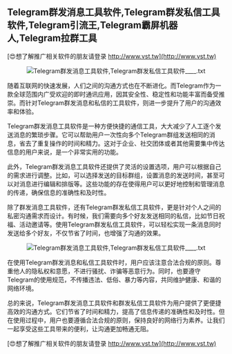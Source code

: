 ## **Telegram群发消息工具软件,Telegram群发私信工具软件,Telegram引流王,Telegram霸屏机器人,Telegram拉群工具**

[😍想了解推广相关软件的朋友请登录 http://www.vst.tw](http://www.vst.tw)

 <center><img src="https://vst.tw/MP4/tuiguang/png/7.png" alt="Telegram群发消息工具软件,Telegram群发私信工具软件____.txt"></center>

随着互联网的快速发展，人们之间的沟通方式也在不断进化。而Telegram作为一款全球范围内广受欢迎的即时通讯应用，因其安全性、稳定性和功能丰富而备受推崇。而针对Telegram群发消息和私信的工具软件，则进一步提升了用户的沟通效率和体验。

Telegram群发消息工具软件是一种方便快捷的通信工具，大大减少了人工逐个发送消息的繁琐步骤。它可以帮助用户一次性向多个Telegram群组发送相同的消息，省去了重复操作的时间和精力。这对于企业、社交团体或者其他需要集中传达信息的用户来说，是一个非常实用的功能。

此外，Telegram群发消息工具软件还提供了灵活的设置选项，用户可以根据自己的需求进行调整。比如，可以选择发送的目标群组，设置消息的发送时间，甚至可以对消息进行编辑和排版等。这些功能的存在使得用户可以更好地控制和管理消息的传递，确保信息的准确性和及时性。

除了群发消息工具软件，还有Telegram群发私信工具软件，更是针对个人之间的私密沟通需求而设计。有时候，我们需要向多个好友发送相同的私信，比如节日祝福、活动邀请等。使用Telegram群发私信工具软件，可以轻松实现一条消息同时发送给多个好友，不仅节省了时间，也增强了沟通的效果。

 <center><img src="https://vst.tw/MP4/tuiguang/png/7.png" alt="Telegram群发消息工具软件,Telegram群发私信工具软件____.txt"></center>

在使用Telegram群发消息和私信工具软件时，用户应该注意合法合规的原则。尊重他人的隐私权和意愿，不进行骚扰、诈骗等恶意行为。同时，也要遵守Telegram的使用规范，不传播违法、低俗、暴力等内容，共同维护健康、和谐的网络环境。

总的来说，Telegram群发消息工具软件和群发私信工具软件为用户提供了更便捷高效的沟通方式。它们节省了时间和精力，提高了信息传递的准确性和及时性。但在使用过程中，用户也要遵循合法合规的原则，保持良好的网络行为素养。让我们一起享受这些工具带来的便利，让沟通更加畅通无阻。

[😍想了解推广相关软件的朋友请登录 http://www.vst.tw](http://www.vst.tw)



